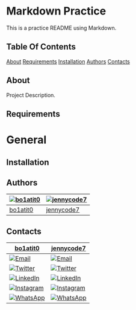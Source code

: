 # Markdown Practice

This is a practice README using Markdown.

## Table Of Contents
[About](About)
[Requirements](Requirements)
[Installation](Installation)
[Authors](Authors)
[Contacts](Contacts)

## About
Project Description.

## Requirements
# General

## Installation

## Authors

[![bo1atit0](https://github.com/bo1atit0.png?size=100)](https://github.com/bo1atit0) | [![jennycode7](https://github.com/jennycode7.png?size=100)](https://github.com/jennycode7)
----|----
[bo1atit0](https://github.com/bo1atit0) | [jennycode7](https://github.com/jennycode7)

## Contacts

[bo1atit0](https://github.com/bolatito) | [jennycode7](https://github.com/jennycode7)
----|----
[![Email](https://img.shields.io/badge/Email-D14836?style=social&logo=gmail&logoColor=white)](mailto:shorungbebolatito@gmail.com) | [![Email](https://img.shields.io/badge/Email-D14836?style=social&logo=gmail&logoColor=white)](mailto:)
[![Twitter](https://img.shields.io/badge/Twitter-1DA1F2?style=social&logo=twitter)](https://twitter.com/shorungbe38308) | [![Twitter](https://img.shields.io/badge/Twitter-1DA1F2?style=social&logo=twitter)](https://twitter.com/)
[![LinkedIn](https://img.shields.io/badge/LinkedIn-0077B5?style=social&logo=linkedin)](https://www.linkedin.com/in/bolatito-shorungbe-62a56b272) | [![LinkedIn](https://img.shields.io/badge/LinkedIn-0077B5?style=social&logo=linkedin)](http://www.linkedin.com/in/)
[![Instagram](https://img.shields.io/badge/Instagram-E4405F?style=social&logo=instagram)](https://www.instagram.com/fay_tth) | [![Instagram](https://img.shields.io/badge/Instagram-E4405F?style=social&logo=instagram)](https://instagram.com)
[![WhatsApp](https://img.shields.io/badge/WhatsApp-25D366?style=social&logo=whatsapp)](https://wa.me/07066600077) | [![WhatsApp](https://img.shields.io/badge/WhatsApp-25D366?style=social&logo=whatsapp)](https://wa.me/message/233509581027)

